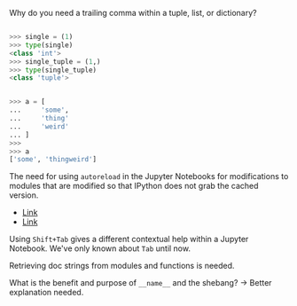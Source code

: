 Why do you need a trailing comma within a tuple, list, or dictionary?
```python

>>> single = (1)
>>> type(single)
<class 'int'>
>>> single_tuple = (1,)
>>> type(single_tuple)
<class 'tuple'>
```

```python

>>> a = [
...     'some',
...     'thing'
...     'weird'
... ]
>>> 
>>> a
['some', 'thingweird']
```

The need for using `autoreload` in the Jupyter Notebooks for modifications to modules that are modified so that IPython does not grab the cached version.  
* [Link](https://stackoverflow.com/questions/5364050/reloading-submodules-in-ipython)
* [Link](https://stackoverflow.com/questions/1907993/autoreload-of-modules-in-ipython)

Using `Shift+Tab` gives a different contextual help within a Jupyter Notebook. We've only known about `Tab` until now.

Retrieving doc strings from modules and functions is needed.

What is the benefit and purpose of `__name__` and the shebang? -> Better explanation needed.
